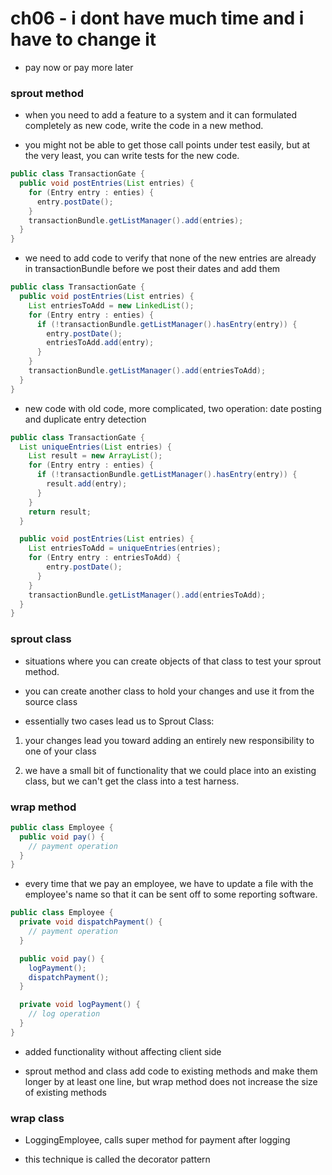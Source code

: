 # ch06 - i dont have much time and i have to change it

- pay now or pay more later

### sprout method

- when you need to add a feature to a system and it can formulated completely as
  new code, write the code in a new method.

- you might not be able to get those call points under test easily, but at the
  very least, you can write tests for the new code.

```java
public class TransactionGate {
  public void postEntries(List entries) {
    for (Entry entry : enties) {
      entry.postDate();
    }
    transactionBundle.getListManager().add(entries);
  }
}
```

- we need to add code to verify that none of the new entries are already in
  transactionBundle before we post their dates and add them

```java
public class TransactionGate {
  public void postEntries(List entries) {
    List entriesToAdd = new LinkedList();
    for (Entry entry : enties) {
      if (!transactionBundle.getListManager().hasEntry(entry)) {
        entry.postDate();
        entriesToAdd.add(entry);
      }
    }
    transactionBundle.getListManager().add(entriesToAdd);
  }
}
```

- new code with old code, more complicated, two operation: date posting and duplicate entry detection

```java
public class TransactionGate {
  List uniqueEntries(List entries) {
    List result = new ArrayList();
    for (Entry entry : enties) {
      if (!transactionBundle.getListManager().hasEntry(entry)) {
        result.add(entry);
      }
    }
    return result;
  }

  public void postEntries(List entries) {
    List entriesToAdd = uniqueEntries(entries);
    for (Entry entry : entriesToAdd) {
        entry.postDate();
      }
    }
    transactionBundle.getListManager().add(entriesToAdd);
  }
}
```

### sprout class

- situations where you can create objects of that class to test your sprout method.

- you can create another class to hold your changes and use it from the source class

- essentially two cases lead us to Sprout Class:

1. your changes lead you toward adding an entirely new responsibility to one of your class

2. we have a small bit of functionality that we could place into an existing
   class, but we can't get the class into a test harness.

### wrap method

```java
public class Employee {
  public void pay() {
    // payment operation
  }
}
```

- every time that we pay an employee, we have to update a file with the
  employee's name so that it can be sent off to some reporting software.

```java
public class Employee {
  private void dispatchPayment() {
    // payment operation
  }

  public void pay() {
    logPayment();
    dispatchPayment();
  }

  private void logPayment() {
    // log operation
  }
}
```

- added functionality without affecting client side


* sprout method and class add code to existing methods and make them longer by
  at least one line, but wrap method does not increase the size of existing methods

### wrap class

- LoggingEmployee, calls super method for payment after logging

- this technique is called the decorator pattern
